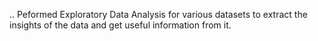 .. Peformed Exploratory Data Analysis for various datasets to extract the insights of the data and get useful information from it.
